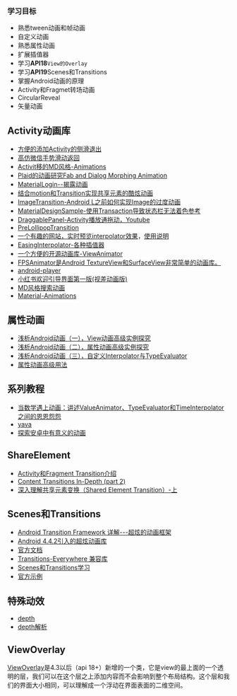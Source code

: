 ### 学习目标

- 熟悉tween动画和帧动画
- 自定义动画
- 熟悉属性动画
- 扩展插值器
- 学习**API18**`View的Overlay`
- 学习**API19**Scenes和Transitions
- 掌握Android动画的原理
- Activity和Fragmet转场动画
- CircularReveal
- 矢量动画

## Activity动画库

- [方便的添加Activity的侧滑退出](https://github.com/r0adkll/Slidr )
- [高仿微信手势滑动返回](https://github.com/hanhailong/SwipeBackSample)
- [Activit移的MD风格-Animations](https://github.com/lgvalle/Material-Animations)
- [Plaid的动画研究Fab and Dialog Morphing Animation](http://hujiaweibujidao.github.io/blog/2015/12/13/Fab-and-Dialog-Morphing-Animation/)
- [MaterialLogin--揭露动画](https://github.com/shem8/MaterialLogin)
- [结合motion和Transition实现共享元素的酷炫动画](https://github.com/hehonghui/android-tech-frontier/blob/master/issue-43/%E7%BB%93%E5%90%88motion%E5%92%8CTransition%E5%AE%9E%E7%8E%B0%E5%85%B1%E4%BA%AB%E5%85%83%E7%B4%A0%E7%9A%84%E9%85%B7%E7%82%AB%E5%8A%A8%E7%94%BB.md)
- [ImageTransition-Android L之前如何实现Image的过度动画](https://github.com/danylovolokh/ImageTransition)
- [MaterialDesignSample-使用Transaction导致状态栏无法着色参考](https://github.com/rejasupotaro/MaterialDesignSample)
- [DraggablePanel-Activity播放通拖动，Youtube](https://github.com/pedrovgs/DraggablePanel)
- [PreLollipopTransition](https://github.com/takahirom/PreLollipopTransition)
- [一个有趣的网站，实时预览interpolator效果](http://inloop.github.io/interpolator/)，[使用说明](http://hanks.xyz/2016/03/08/material-interpolator/)
- [EasingInterpolator-各种插值器](https://github.com/MasayukiSuda/EasingInterpolator)
- [一个方便的开源动画库-ViewAnimator](https://github.com/florent37/ViewAnimator)
- [FPSAnimator是Android TextureView和SurfaceView非常简单的动画库。](https://github.com/MasayukiSuda/FPSAnimator)
- [android-player](https://github.com/geftimov/android-player)
- [小红书欢迎引导界面第一版(视差动画版)](https://github.com/w446108264/XhsParallaxWelcome)
- [MD风格搜索动画](https://github.com/NiaNingXue/SearchAnimation)
- [Material-Animations](https://github.com/lgvalle/Material-Animations)

## 属性动画

- [浅析Android动画（一），View动画高级实例探究](http://www.cnblogs.com/wondertwo/p/5295976.html)
- [浅析Android动画（二），属性动画高级实例探究](http://www.cnblogs.com/wondertwo/p/5312482.html)
- [浅析Android动画（三），自定义Interpolator与TypeEvaluator](http://www.cnblogs.com/wondertwo/p/5327586.html)
- [属性动画高级用法](http://www.sunnyang.com/401.html)


## 系列教程

- [当数学遇上动画：讲述ValueAnimator、TypeEvaluator和TimeInterpolator之间的恩恩怨怨](https://gold.xitu.io/entry/575063b4df0eea004f57be79)
- [yava](https://github.com/hujiaweibujidao/yava)
- [探索安卓中有意义的动画](https://segmentfault.com/a/1190000004182537)

## ShareElement

- [Activity和Fragment Transition介绍](http://jcodecraeer.com/a/anzhuokaifa/androidkaifa/2015/0113/2310.html)
- [Content Transitions In-Depth (part 2)](http://www.androiddesignpatterns.com/2014/12/activity-fragment-content-transitions-in-depth-part2.html)
- [深入理解共享元素变换（Shared Element Transition）-上](http://www.jcodecraeer.com/a/anzhuokaifa/androidkaifa/2015/0201/2394.html)

## Scenes和Transitions

- [Android Transition Framework 详解---超炫的动画框架](https://mp.weixin.qq.com/s?__biz=MzIxNzU1Nzk3OQ==&mid=2247485549&idx=1&sn=b4dff40f9ed24d94fb95d9e27336ffda&chksm=97f6b6d9a0813fcf7e342ddfe455a67088b0766de9ffd760ad81fe9c5b7431e6eb3670332f46&mpshare=1&scene=1&srcid=0912nkJiOX8hE1AEqXM3zhON#rd)
- [Android 4.4.2引入的超炫动画库](https://mp.weixin.qq.com/s?__biz=MzIwMzYwMTk1NA==&mid=2247487125&idx=1&sn=b3cdac76e37bc4bb234a53cd5f03b527&chksm=96cdafd8a1ba26ceae06a75ace639f9dcd6bd1bec329536ceea6582c6e356a0f9a464f4ddb44&mpshare=1&scene=1&srcid=0925ALdkNrlW2K2Wsz5pdf0d#rd)
- [官方文档](http://developer.android.com/intl/zh-cn/training/transitions/index.html)
- [Transitions-Everywhere 兼容库](https://github.com/andkulikov/Transitions-Everywhere)
- [Scenes和Transitions学习](http://www.jianshu.com/p/5e587a169e70)
- [官方示例](https://github.com/googlesamples/android-BasicTransition/)

## 特殊动效

 - [depth](https://github.com/yongjhih/depth)
 - [depth解析](http://www.jcodecraeer.com/a/anzhuokaifa/androidkaifa/2016/0429/4200.html)

## ViewOverlay

[ViewOverlay](http://developer.android.com/reference/android/view/ViewOverlay.html)是4.3以后（api 18+）新增的一个类，它是view的最上面的一个透明的层，我们可以在这个层之上添加内容而不会影响到整个布局结构。这个层和我们的界面大小相同，可以理解成一个浮动在界面表面的二维空间。
